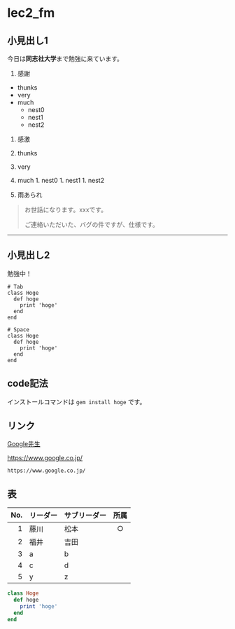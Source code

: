 # lec2_fm

## 小見出し1
今日は**同志社大学**まで勉強に来ています。

1. 感謝
  - thunks
  - very
  - much
    - nest0
    - nest1
    - nest2

1. 感激
  1. thunks
  1. very
  1. much
    1. nest0
    1. nest1
    1. nest2

1. 雨あられ
> お世話になります。xxxです。
> 
> ご連絡いただいた、バグの件ですが、仕様です。

---

## 小見出し2
勉強中！

    # Tab
    class Hoge
      def hoge
        print 'hoge'
      end
    end

    # Space
    class Hoge
      def hoge
        print 'hoge'
      end
    end

## code記法

インストールコマンドは `gem install hoge` です。


## リンク

[Google先生](https://www.google.co.jp/)

https://www.google.co.jp/

    https://www.google.co.jp/

## 表

|No.|リーダー|サブリーダー|所属|
|--:|:--|:--|:--:|
|1|藤川|松本|○|
|2|福井|吉田||
|3|a|b||
|4|c|d||
|5|y|z||


~~~ruby
class Hoge
  def hoge
    print 'hoge'
  end
end
~~~

